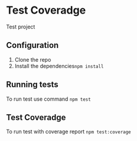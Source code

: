 # Test Coveradge

Test project

## Configuration

1. Clone the repo
2. Install the dependencies`npm install`

## Running tests

To run test use command `npm test`

## Test Coveradge

To run test with coverage report `npm test:coverage`

